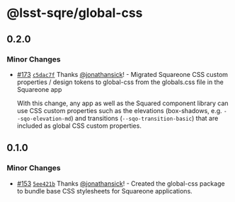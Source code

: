 # @lsst-sqre/global-css

## 0.2.0

### Minor Changes

- [#173](https://github.com/lsst-sqre/squareone/pull/173) [`c5dac7f`](https://github.com/lsst-sqre/squareone/commit/c5dac7ff7b8846e665918b32a7fdac8193615dfd) Thanks [@jonathansick](https://github.com/jonathansick)! - Migrated Squareone CSS custom properties / design tokens to global-css from the globals.css file in the Squareone app

  With this change, any app as well as the Squared component library can use CSS custom properties such as the elevations (box-shadows, e.g. `--sqo-elevation-md`) and transitions (`--sqo-transition-basic`) that are included as global CSS custom properties.

## 0.1.0

### Minor Changes

- [#153](https://github.com/lsst-sqre/squareone/pull/153) [`5ee421b`](https://github.com/lsst-sqre/squareone/commit/5ee421bdd8f1c6f922913028ad48284f941189f1) Thanks [@jonathansick](https://github.com/jonathansick)! - Created the global-css package to bundle base CSS stylesheets for Squareone applications.
